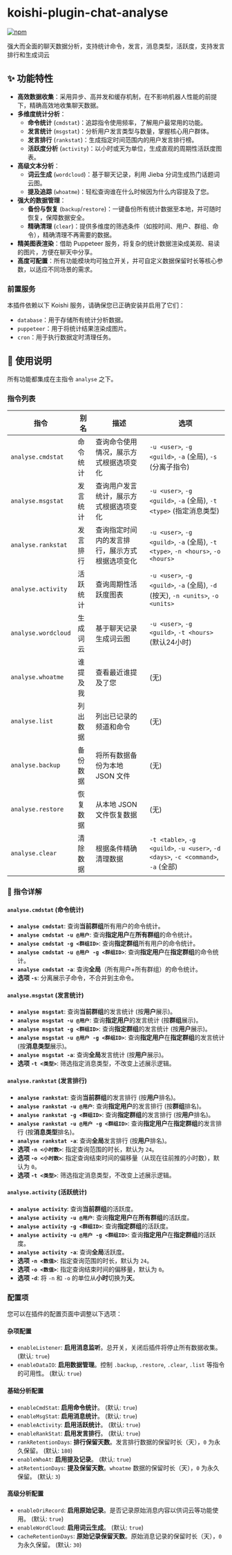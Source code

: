 # koishi-plugin-chat-analyse

[![npm](https://img.shields.io/npm/v/koishi-plugin-chat-analyse?style=flat-square)](https://www.npmjs.com/package/koishi-plugin-chat-analyse)

强大而全面的聊天数据分析，支持统计命令，发言，消息类型，活跃度，支持发言排行和生成词云

## ✨ 功能特性

- **高效数据收集**：采用异步、高并发和缓存机制，在不影响机器人性能的前提下，精确高效地收集聊天数据。
- **多维度统计分析**：
  - **命令统计** (`cmdstat`)：追踪指令使用频率，了解用户最常用的功能。
  - **发言统计** (`msgstat`)：分析用户发言类型与数量，掌握核心用户群体。
  - **发言排行** (`rankstat`)：生成指定时间范围内的用户发言排行榜。
  - **活跃度分析** (`activity`)：以小时或天为单位，生成直观的周期性活跃度图表。
- **高级文本分析**：
  - **词云生成** (`wordcloud`)：基于聊天记录，利用 Jieba 分词生成热门话题词云图。
  - **提及追踪** (`whoatme`)：轻松查询谁在什么时候因为什么内容提及了您。
- **强大的数据管理**：
  - **备份与恢复** (`backup`/`restore`)：一键备份所有统计数据至本地，并可随时恢复，保障数据安全。
  - **精确清理** (`clear`)：提供多维度的筛选条件（如按时间、用户、群组、命令），精确清理不再需要的数据。
- **精美图表渲染**：借助 Puppeteer 服务，将复杂的统计数据渲染成美观、易读的图片，方便在聊天中分享。
- **高度可配置**：所有功能模块均可独立开关，并可自定义数据保留时长等核心参数，以适应不同场景的需求。

### 前置服务

本插件依赖以下 Koishi 服务，请确保您已正确安装并启用了它们：

- `database`：用于存储所有统计分析数据。
- `puppeteer`：用于将统计结果渲染成图片。
- `cron`：用于执行数据定时清理任务。

## 📝 使用说明

所有功能都集成在主指令 `analyse` 之下。

### 指令列表

| 指令 | 别名 | 描述 | 选项 |
| --- | --- | --- | --- |
| `analyse.cmdstat` | 命令统计 | 查询命令使用情况，展示方式根据选项变化 | `-u <user>`, `-g <guild>`, `-a` (全局), `-s` (分离子指令) |
| `analyse.msgstat` | 发言统计 | 查询用户发言统计，展示方式根据选项变化 | `-u <user>`, `-g <guild>`, `-a` (全局), `-t <type>` (指定消息类型) |
| `analyse.rankstat` | 发言排行 | 查询指定时间内的发言排行，展示方式根据选项变化 | `-u <user>`, `-g <guild>`, `-a` (全局), `-t <type>`, `-n <hours>`, `-o <hours>` |
| `analyse.activity` | 活跃统计 | 查询周期性活跃度图表 | `-u <user>`, `-g <guild>`, `-a` (全局), `-d` (按天), `-n <units>`, `-o <units>` |
| `analyse.wordcloud` | 生成词云 | 基于聊天记录生成词云图 | `-u <user>`, `-g <guild>`, `-t <hours>` (默认24小时) |
| `analyse.whoatme` | 谁提及我 | 查看最近谁提及了您 | (无) |
| `analyse.list` | 列出数据 | 列出已记录的频道和命令 | (无) |
| `analyse.backup` | 备份数据 | 将所有数据备份为本地 JSON 文件 | (无) |
| `analyse.restore` | 恢复数据 | 从本地 JSON 文件恢复数据 | (无) |
| `analyse.clear` | 清除数据 | 根据条件精确清理数据 | `-t <table>`, `-g <guild>`, `-u <user>`, `-d <days>`, `-c <command>`, `-a` (全部) |

### 🔎 指令详解

#### `analyse.cmdstat` (命令统计)

- **`analyse cmdstat`**: 查询**当前群组**所有用户的命令统计。
- **`analyse cmdstat -u @用户`**: 查询**指定用户**在**所有群组**的命令统计。
- **`analyse cmdstat -g <群组ID>`**: 查询**指定群组**所有用户的命令统计。
- **`analyse cmdstat -u @用户 -g <群组ID>`**: 查询**指定用户**在**指定群组**的命令统计。
- **`analyse cmdstat -a`**: 查询**全局**（所有用户+所有群组）的命令统计。
- **选项 `-s`**: 分离展示子命令，不合并到主命令。

#### `analyse.msgstat` (发言统计)

- **`analyse msgstat`**: 查询**当前群组**的发言统计 (按**用户**展示)。
- **`analyse msgstat -u @用户`**: 查询**指定用户**的发言统计 (按**群组**展示)。
- **`analyse msgstat -g <群组ID>`**: 查询**指定群组**的发言统计 (按**用户**展示)。
- **`analyse msgstat -u @用户 -g <群组ID>`**: 查询**指定用户**在**指定群组**的发言统计 (按**消息类型**展示)。
- **`analyse msgstat -a`**: 查询**全局**发言统计 (按**用户**展示)。
- **选项 `-t <类型>`**: 筛选指定消息类型，不改变上述展示逻辑。

#### `analyse.rankstat` (发言排行)

- **`analyse rankstat`**: 查询**当前群组**的发言排行 (按**用户**排名)。
- **`analyse rankstat -u @用户`**: 查询**指定用户**的发言排行 (按**群组**排名)。
- **`analyse rankstat -g <群组ID>`**: 查询**指定群组**的发言排行 (按**用户**排名)。
- **`analyse rankstat -u @用户 -g <群组ID>`**: 查询**指定用户**在**指定群组**的发言排行 (按**消息类型**排名)。
- **`analyse rankstat -a`**: 查询**全局**发言排行 (按**用户**排名)。
- **选项 `-n <小时数>`**: 指定查询范围的时长，默认为 `24`。
- **选项 `-o <小时数>`**: 指定查询结束时间的偏移量（从现在往前推的小时数），默认为 `0`。
- **选项 `-t <类型>`**: 筛选指定消息类型，不改变上述展示逻辑。

#### `analyse.activity` (活跃统计)

- **`analyse activity`**: 查询**当前群组**的活跃度。
- **`analyse activity -u @用户`**: 查询**指定用户**在**所有群组**的活跃度。
- **`analyse activity -g <群组ID>`**: 查询**指定群组**的活跃度。
- **`analyse activity -u @用户 -g <群组ID>`**: 查询**指定用户**在**指定群组**的活跃度。
- **`analyse activity -a`**: 查询**全局**活跃度。
- **选项 `-n <数值>`**: 指定查询范围的时长，默认为 `24`。
- **选项 `-o <数值>`**: 指定查询结束时间的偏移量，默认为 `0`。
- **选项 `-d`**: 将 `-n` 和 `-o` 的单位从**小时**切换为**天**。

### 配置项

您可以在插件的配置页面中调整以下选项：

#### 杂项配置

- `enableListener`: **启用消息监听**。总开关，关闭后插件将停止所有数据收集。 (默认: `true`)
- `enableDataIO`: **启用数据管理**。控制 `.backup`, `.restore`, `.clear`, `.list` 等指令的可用性。 (默认: `true`)

#### 基础分析配置

- `enableCmdStat`: **启用命令统计**。 (默认: `true`)
- `enableMsgStat`: **启用消息统计**。 (默认: `true`)
- `enableActivity`: **启用活跃统计**。 (默认: `true`)
- `enableRankStat`: **启用发言排行**。 (默认: `true`)
- `rankRetentionDays`: **排行保留天数**。发言排行数据的保留时长（天），`0` 为永久保留。 (默认: `180`)
- `enableWhoAt`: **启用提及记录**。 (默认: `true`)
- `atRetentionDays`: **提及保留天数**。`whoatme` 数据的保留时长（天），`0` 为永久保留。 (默认: `3`)

#### 高级分析配置

- `enableOriRecord`: **启用原始记录**。是否记录原始消息内容以供词云等功能使用。 (默认: `true`)
- `enableWordCloud`: **启用词云生成**。 (默认: `true`)
- `cacheRetentionDays`: **原始记录保留天数**。原始消息记录的保留时长（天），`0` 为永久保留。 (默认: `30`)
